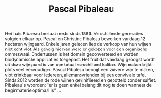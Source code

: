 ﻿---
title: Pascal Pibaleau
huis:  Dom. Pibaleau
dept:  Indre et Loire
regio: Touraine (Loire)
photo: pibaleau.jpg
layout: wijnhuis

wijnen:
    - naam:  La Perlette'11
      ref:   
      app:   Vin de France
      type:  Petillant naturel
      cep:   Grolleau noir
      prijs: €11.70
      
    - naam:  Chenin blanc sec tendre'06
      ref:   
      app:   A.O.C. Azay-Le Rideau
      type:  Blanc sec tendre
      cep:   Chenin blanc
      prijs: €8.07
      
    - naam:  Gamay'13  
      ref:   
      app:   Vin de France 
      type:  Rouge 
      cep:   Gamay à jus blanc
      prijs: €7.65
      
    - naam:  l'Héritage d'Aziaum'13
      ref:   
      app:   A.O.C. Azay-Le-Rideau
      type:  Rouge
      cep:   75% Côt/20% Cabernet franc/5% Gamay
      prijs: €8.50
   

---
Het huis Pibaleau bestaat reeds sinds 1886. Verschillende generaties volgden elkaar op. Pascal en Christine Pibaleau bewerken vandaag 12 hectaren wijngaard. Enkele jaren geleden liep de verkoop van hun wijnen niet echt vlot. Als gevolg hiervan werd er gekozen voor een organische ommezwaai. Ondertussen is het domein geconverteerd en worden biodynamische applicaties toegepast. Het fruit dat vandaag geoogst wordt uit deze wijngaard is van een totaal verschillend kaliber. Wijn maken blijkt plots veel eenvoudiger. Pascal Pibaleau beoogt een zuivere wijn te maken, vlot drinkbaar voor iedereen, allemansvrienden bij een conviviale tafel. Sinds 2012 worden de rode wijnen gevinifiieerd en gebotteld zonder sulfiet. Pibaleau's woorden: "er is geen enkel belang dit nog te doen wanneer de beginmaterie optimaal is" ...
